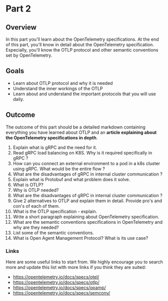 # Part 2

## Overview

In this part you'll learn about the OpenTelemetry specifications.
At the end of this part, you'll know in detail about the OpenTelemetry specification.
Especially, you'll know the OTLP protocol and other semantic conventions set by OpenTelemetry.

## Goals 
  - Learn about OTLP protocol and why it is needed
  - Understand the inner workings of the OTLP 
  - Learn about and understand the important protocols that you will use daily.

## Outcome
The outcome of this part should be a detailed markdown containing everything you have learned about OTLP and an **article explaining about the OpenTelemetry specifications in depth**.

1. Explain what is gRPC and the need for it.
2. Read gRPC load balancing on K8S. Why is it required specifically in gRPC ? 
3. How can you connect an external environment to a pod in a k8s cluster using gRPC. What would be the entire flow ?
4. What are the disadvantages of gRPC in internal cluster communication ?
3. Explain what is Protobuf and what problem does it solve.
4. What is OTLP?
5. Why is OTLP needed?
6. What are the disadvantages of gRPC in internal cluster communication ?
7. Give 2 alternatives to OTLP and explain them in detail. Provide pro's and con's of each of them.
8. What is the OTLP specification - explain.
9. Write a short paragraph explaining about OpenTelemetry specification.
10. What are the semantic conventions specifications in OpenTelemetry and why are they needed?
11. List some of the semantic conventions.
12. What is Open Agent Management Protocol? What is its use case?

### Links

Here are some useful links to start from. We highly encourage you to search more and update this list with more links if you think they are suited:

* <https://opentelemetry.io/docs/specs/otel/>
* <https://opentelemetry.io/docs/specs/otlp/>
* <https://opentelemetry.io/docs/specs/opamp/>
* <https://opentelemetry.io/docs/specs/semconv/>

